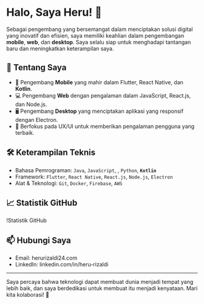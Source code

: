 # Halo, Saya Heru! 👋

Sebagai pengembang yang bersemangat dalam menciptakan solusi digital yang inovatif dan efisien, saya memiliki keahlian dalam pengembangan **mobile**, **web**, dan **desktop**. Saya selalu siap untuk menghadapi tantangan baru dan meningkatkan keterampilan saya.

## 🚀 Tentang Saya
- 📱 Pengembang **Mobile** yang mahir dalam Flutter, React Native, dan **Kotlin**.
- 💻 Pengembang **Web** dengan pengalaman dalam JavaScript, React.js, dan Node.js.
- 🖥️ Pengembang **Desktop** yang menciptakan aplikasi yang responsif dengan Electron.
- 🌟 Berfokus pada UX/UI untuk memberikan pengalaman pengguna yang terbaik.

## 🛠️ Keterampilan Teknis
- Bahasa Pemrograman: `Java`, `JavaScript`, , `Python`, **`Kotlin`**
- Framework: `Flutter`, `React Native`, `React.js`, `Node.js`, `Electron`
- Alat & Teknologi: `Git`, `Docker`, `Firebase`, `AWS`

## 📈 Statistik GitHub
!Statistik GitHub

## 📫 Hubungi Saya
- Email: herurizaldi24.com
- LinkedIn: linkedin.com/in/heru-rizaldi

---

Saya percaya bahwa teknologi dapat membuat dunia menjadi tempat yang lebih baik, dan saya berdedikasi untuk membuat itu menjadi kenyataan. Mari kita kolaborasi! 🌟
